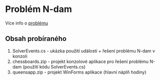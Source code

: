 # Problém N-dam

Více info o [problému](https://en.wikipedia.org/wiki/Eight_queens_puzzle)

## Obsah probíraného
1.  SolverEvents.cs - ukázka použití událostí + řešení problému N-dam v konzoli
2.  chessboards.zip - projekt konzolové aplikace pro řešení problému N-dam (použití kódu SolverEvents.cs)
3.  queensapp.zip - projekt WinForms aplikace (hlavní náplň hodiny)

